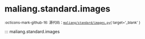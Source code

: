 # maliang.standard.images

<small>:octicons-mark-github-16: 源代码：[`maliang/standard/images.py`](https://github.com/Xiaokang2022/maliang/blob/3.0.0/maliang/standard/images.py){ target='_blank' }</small>

::: maliang.standard.images
